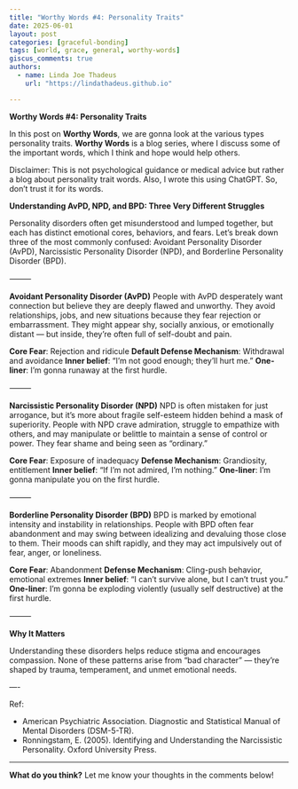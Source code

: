 ```yaml
---
title: "Worthy Words #4: Personality Traits"
date: 2025-06-01
layout: post
categories: [graceful-bonding]
tags: [world, grace, general, worthy-words]
giscus_comments: true
authors:
  - name: Linda Joe Thadeus
    url: "https://lindathadeus.github.io"

---
```

**Worthy Words #4: Personality Traits**

In this post on **Worthy Words**, we are gonna look at the various types personality traits. **Worthy Words** is a blog series, where I discuss some of the important words, which I think and hope would help others. 

Disclaimer: This is not psychological guidance or medical advice but rather a blog about personality trait words. Also, I wrote this using ChatGPT. So, don’t trust it for its words.

**Understanding AvPD, NPD, and BPD: Three Very Different Struggles**

Personality disorders often get misunderstood and lumped together, but each has distinct emotional cores, behaviors, and fears. Let’s break down three of the most commonly confused: Avoidant Personality Disorder (AvPD), Narcissistic Personality Disorder (NPD), and Borderline Personality Disorder (BPD).

⸻

**Avoidant Personality Disorder (AvPD)**
People with AvPD desperately want connection but believe they are deeply flawed and unworthy. They avoid relationships, jobs, and new situations because they fear rejection or embarrassment. They might appear shy, socially anxious, or emotionally distant — but inside, they’re often full of self-doubt and pain.

**Core Fear**: Rejection and ridicule
**Default Defense Mechanism**: Withdrawal and avoidance
**Inner belief**: “I’m not good enough; they’ll hurt me.”
**One-liner**: I’m gonna runaway at the first hurdle.

⸻

**Narcissistic Personality Disorder (NPD)**
NPD is often mistaken for just arrogance, but it’s more about fragile self-esteem hidden behind a mask of superiority. People with NPD crave admiration, struggle to empathize with others, and may manipulate or belittle to maintain a sense of control or power. They fear shame and being seen as “ordinary.”

**Core Fear**: Exposure of inadequacy
**Defense Mechanism**: Grandiosity, entitlement
**Inner belief**: “If I’m not admired, I’m nothing.”
**One-liner**: I’m gonna manipulate you on the first hurdle.

⸻

**Borderline Personality Disorder (BPD)**
BPD is marked by emotional intensity and instability in relationships. People with BPD often fear abandonment and may swing between idealizing and devaluing those close to them. Their moods can shift rapidly, and they may act impulsively out of fear, anger, or loneliness.

**Core Fear**: Abandonment
**Defense Mechanism**: Cling-push behavior, emotional extremes
**Inner belief**: “I can’t survive alone, but I can’t trust you.”
**One-liner**: I’m gonna be exploding violently (usually self destructive) at the first hurdle.

⸻

**Why It Matters**

Understanding these disorders helps reduce stigma and encourages compassion. None of these patterns arise from “bad character” — they’re shaped by trauma, temperament, and unmet emotional needs.

—-

Ref:
- American Psychiatric Association. Diagnostic and Statistical Manual of Mental Disorders (DSM-5-TR).
- Ronningstam, E. (2005). Identifying and Understanding the Narcissistic Personality. Oxford University Press.


---

**What do you think?** Let me know your thoughts in the comments below!